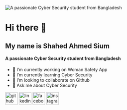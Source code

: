 ![A passionate Cyber Security student from Bangladesh](https://scontent.fdac177-1.fna.fbcdn.net/v/t39.30808-6/508008035_1803741533518042_4489542376787038622_n.jpg?_nc_cat=103&ccb=1-7&_nc_sid=cc71e4&_nc_eui2=AeHt0BQc49bK0NJOQKfi-oOWqxtJy2ko5gKrG0nLaSjmAi9bmVKNFRKey1OBqOYamEoqASnejYvAmIDWDZIUz_Ub&_nc_ohc=DPs_vWoMxu4Q7kNvwFqd4N6&_nc_oc=AdmUZv0EDBnVsUzUvo3RXwbVeOc5K7f6zDVBkZTWoLLjh5SoI-8-UaxBGg30kTD-h_8&_nc_zt=23&_nc_ht=scontent.fdac177-1.fna&_nc_gid=2hSN4oIANr3wXF1ZFyqzdQ&oh=00_AfMNxbZaVeGdzctqjjGQWEUEQZbrD6KeztwzrUOO5ecYSg&oe=68544681)
# Hi there 👋
## My name is Shahed Ahmed Sium
#### A passionate Cyber Security student from Bangladesh

- 🔭 I’m currently working on Woman Safety App 
- 🌱 I’m currently learning Cyber Security 
- 👯 I’m looking to collaborate on Github 
- 💬 Ask me about Cyber Security 


[<img src='https://cdn.jsdelivr.net/npm/simple-icons@3.0.1/icons/github.svg' alt='github' height='40'>](https://github.com/https://github.com/shahedahmedsium)  [<img src='https://cdn.jsdelivr.net/npm/simple-icons@3.0.1/icons/linkedin.svg' alt='linkedin' height='40'>](https://www.linkedin.com/in/https://www.linkedin.com/in/shahed-ahmed-sium-b16122362//)  [<img src='https://cdn.jsdelivr.net/npm/simple-icons@3.0.1/icons/facebook.svg' alt='facebook' height='40'>](https://www.facebook.com/https://www.facebook.com/shahedahmedsium)  [<img src='https://cdn.jsdelivr.net/npm/simple-icons@3.0.1/icons/instagram.svg' alt='instagram' height='40'>](https://www.instagram.com/https://www.instagram.com/shahedahmedsium//)  

